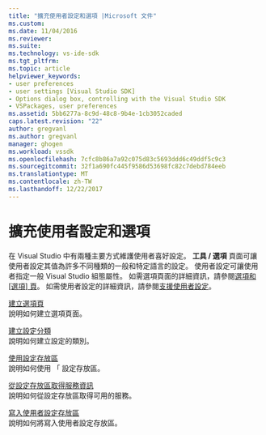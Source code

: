 ```yaml
---
title: "擴充使用者設定和選項 |Microsoft 文件"
ms.custom: 
ms.date: 11/04/2016
ms.reviewer: 
ms.suite: 
ms.technology: vs-ide-sdk
ms.tgt_pltfrm: 
ms.topic: article
helpviewer_keywords:
- user preferences
- user settings [Visual Studio SDK]
- Options dialog box, controlling with the Visual Studio SDK
- VSPackages, user preferences
ms.assetid: 5bb6277a-8c9d-48c8-9b4e-1cb3052caded
caps.latest.revision: "22"
author: gregvanl
ms.author: gregvanl
manager: ghogen
ms.workload: vssdk
ms.openlocfilehash: 7cfc8b86a7a92c075d83c5693ddd6c49ddf5c9c3
ms.sourcegitcommit: 32f1a690fc445f9586d53698fc82c7debd784eeb
ms.translationtype: MT
ms.contentlocale: zh-TW
ms.lasthandoff: 12/22/2017
---
```

# <a name="extending-user-settings-and-options"></a>擴充使用者設定和選項
在 Visual Studio 中有兩種主要方式維護使用者喜好設定。 **工具 / 選項** 頁面可讓使用者設定其值為許多不同種類的一般和特定語言的設定。 使用者設定可讓使用者指定一般 Visual Studio 組態屬性。 如需選項頁面的詳細資訊，請參閱[選項和 [選項] 頁](../extensibility/internals/options-and-options-pages.md)。 如需使用者設定的詳細資訊，請參閱[支援使用者設定](../extensibility/internals/support-for-user-settings.md)。  
  
 [建立選項頁](../extensibility/creating-an-options-page.md)  
 說明如何建立選項頁面。  
  
 [建立設定分類](../extensibility/creating-a-settings-category.md)  
 說明如何建立設定的類別。  
  
 [使用設定存放區](../extensibility/using-the-settings-store.md)  
 說明如何使用 「 設定存放區。  
  
 [從設定存放區取得服務資訊](../extensibility/getting-service-information-from-the-settings-store.md)  
 說明如何從設定存放區取得可用的服務。  
  
 [寫入使用者設定存放區](../extensibility/writing-to-the-user-settings-store.md)  
 說明如何將寫入使用者設定存放區。